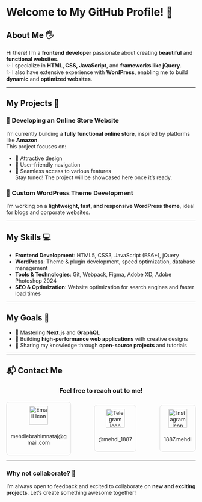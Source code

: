 # Welcome to My GitHub Profile! 👋

## About Me 🖐️
Hi there! I’m a **frontend developer** passionate about creating **beautiful** and **functional websites**.  
✨ I specialize in **HTML, CSS, JavaScript**, and **frameworks like jQuery**.  
✨ I also have extensive experience with **WordPress**, enabling me to build **dynamic** and **optimized websites**.  

---

## My Projects 🚀

### 🔧 **Developing an Online Store Website**  
I’m currently building a **fully functional online store**, inspired by platforms like **Amazon**.  
This project focuses on:  
- 📌 Attractive design  
- 📌 User-friendly navigation  
- 📌 Seamless access to various features  
Stay tuned! The project will be showcased here once it’s ready.  

### 🔧 **Custom WordPress Theme Development**  
I’m working on a **lightweight, fast, and responsive WordPress theme**, ideal for blogs and corporate websites.  

---

## My Skills 💻

- **Frontend Development**: HTML5, CSS3, JavaScript (ES6+), jQuery  
- **WordPress**: Theme & plugin development, speed optimization, database management  
- **Tools & Technologies**: Git, Webpack, Figma, Adobe XD, Adobe Photoshop 2024  
- **SEO & Optimization**: Website optimization for search engines and faster load times  

---

## My Goals 🌟

- 🚀 Mastering **Next.js** and **GraphQL**  
- 🚀 Building **high-performance web applications** with creative designs  
- 🚀 Sharing my knowledge through **open-source projects** and tutorials  

---

## 📬 Contact Me  

<div align="center" style="margin-bottom: 20px;">
    <h3>Feel free to reach out to me!</h3>
</div>

<div style="display: flex; justify-content: space-between; align-items: center; gap: 20px; flex-wrap: wrap;">
    
  <!-- Email Card (Left) -->
  <div style="border: 1px solid #ddd; border-radius: 8px; padding: 10px; text-align: center; width: 150px; flex: 0;">
      <img src="https://img.icons8.com/?size=64&width=100&id=CXYJjRfKlwI9&format=png&color=000000" alt="Email Icon" style="width: 50px; margin-bottom: 8px;">
      <p style="font-size: 14px;">mehdiebrahimnataj@gmail.com</p>
  </div>
  
  <!-- Telegram Card (Center) -->
  <div style="border: 1px solid #ddd; border-radius: 8px; padding: 10px; text-align: center; width: 150px; flex: 0;">
      <img src="https://img.icons8.com/?size=64&id=oWiuH0jFiU0R&format=png&color=000000" alt="Telegram Icon" style="width: 50px; margin-bottom: 8px;">
      <p style="font-size: 14px;">@mehdi_1887</p>
  </div>
  
  <!-- Instagram Card (Right) -->
  <div style="border: 1px solid #ddd; border-radius: 8px; padding: 10px; text-align: center; width: 150px; flex: 0;">
      <img src="https://img.icons8.com/?size=64&id=Xy10Jcu1L2Su&format=png&color=000000" alt="Instagram Icon" style="width: 50px; margin-bottom: 8px;">
      <p style="font-size: 14px;">1887.mehdi</p>
  </div>

</div>








---

### Why not collaborate? 🤝  
I’m always open to feedback and excited to collaborate on **new and exciting projects**. Let’s create something awesome together!
